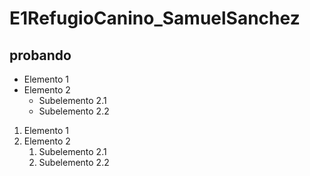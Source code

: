 # E1RefugioCanino_SamuelSanchez
## probando
- Elemento 1
- Elemento 2
  - Subelemento 2.1
  - Subelemento 2.2
1. Elemento 1
2. Elemento 2
   1. Subelemento 2.1
   2. Subelemento 2.2
